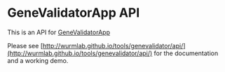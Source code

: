 # GeneValidatorApp API

This is an API for [GeneValidatorApp](https://github.com/wurmlab/GeneValidatorApp)

Please see [http://wurmlab.github.io/tools/genevalidator/api/](http://wurmlab.github.io/tools/genevalidator/api/) for the documentation and a working demo.
